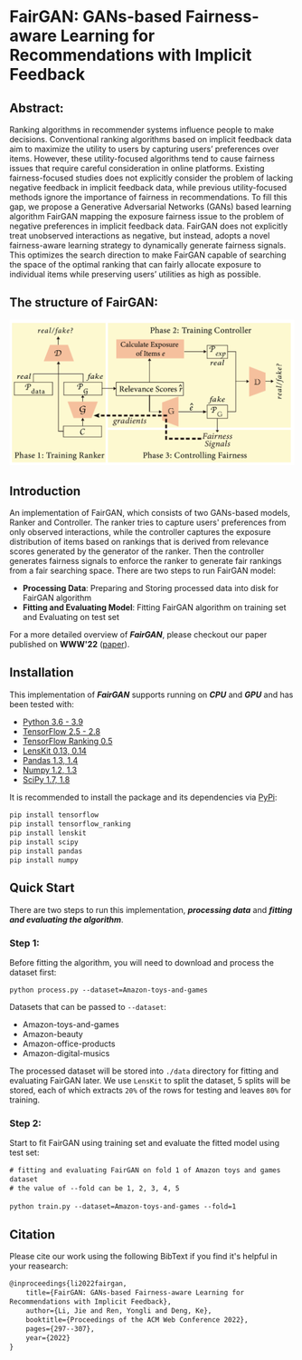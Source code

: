 # FairGAN: GANs-based Fairness-aware Learning for Recommendations with Implicit Feedback
## Abstract:
Ranking algorithms in recommender systems influence people to make decisions. Conventional ranking algorithms based on implicit feedback data aim to maximize the utility to users by capturing users’ preferences over items. However, these utility-focused algorithms tend to cause fairness issues that require careful consideration in online platforms. Existing fairness-focused studies does not explicitly consider the problem of lacking negative feedback in implicit feedback data, while previous utility-focused methods ignore the importance of fairness in recommendations. To fill this gap, we propose a Generative Adversarial Networks (GANs) based learning algorithm FairGAN mapping the exposure fairness issue to the problem of negative preferences in implicit feedback data. FairGAN does not explicitly treat unobserved interactions as negative, but instead, adopts a novel fairness-aware learning strategy to dynamically generate fairness signals. This optimizes the search direction to make FairGAN capable of searching the space of the optimal ranking that can fairly allocate exposure to individual items while preserving users’ utilities as high as possible.

## The structure of FairGAN:
![The structure of FairGAN](/assets/images/FairGAN.png "The structure of FairGAN")


## Introduction

An implementation of FairGAN, which consists of two GANs-based models, Ranker and Controller. The ranker tries to capture users' preferences from only observed interactions, while the controller captures the exposure distribution of items based on rankings that is derived from relevance scores generated by the generator of the ranker. Then the controller generates fairness signals to enforce the ranker to generate fair rankings from a fair searching space. There are two steps to run FairGAN model:

- **Processing Data**: Preparing and Storing processed data into disk for FairGAN algorithm
- **Fitting and Evaluating Model**: Fitting FairGAN algorithm on training set and Evaluating on test set

For a more detailed overview of ***FairGAN***, please checkout our paper published on **WWW'22** ([paper](https://dl.acm.org/doi/10.1145/3485447.3511958)).

## Installation

This implementation of ***FairGAN*** supports running on ***CPU*** and ***GPU*** and has been tested with:
- [Python 3.6 - 3.9](https://www.python.org/)
- [TensorFlow 2.5 - 2.8](https://www.tensorflow.org/)
- [TensorFlow Ranking 0.5](https://github.com/tensorflow/ranking#:~:text=README.md-,TensorFlow%20Ranking,%2C%20pairwise%2C%20and%20listwise%20losses.)
- [LensKit 0.13, 0.14](https://lenskit.org/)
- [Pandas 1.3, 1.4](https://pandas.pydata.org/)
- [Numpy 1.2, 1.3](https://numpy.org/)
- [SciPy 1.7, 1.8](https://scipy.org/)

It is recommended to install the package and its dependencies via [PyPi](https://pypi.org/):

    pip install tensorflow
    pip install tensorflow_ranking
    pip install lenskit
    pip install scipy
    pip install pandas
    pip install numpy 

## Quick Start
There are two steps to run this implementation, ***processing data*** and ***fitting and evaluating the algorithm***.

### **Step 1**:
Before fitting the algorithm, you will need to download and process the dataset first:

    python process.py --dataset=Amazon-toys-and-games

Datasets that can be passed to `--dataset`: 

- Amazon-toys-and-games 
- Amazon-beauty
- Amazon-office-products
- Amazon-digital-musics

The processed dataset will be stored into `./data` directory for fitting and evaluating FairGAN later. We use `LensKit` to split the dataset, 5 splits will be stored, each of which extracts `20%` of the rows for testing and leaves `80%` for training.

### **Step 2**:
Start to fit FairGAN using training set and evaluate the fitted model using test set:

    # fitting and evaluating FairGAN on fold 1 of Amazon toys and games dataset
    # the value of --fold can be 1, 2, 3, 4, 5

    python train.py --dataset=Amazon-toys-and-games --fold=1

## Citation

Please cite our work using the following BibText if you find it's helpful in your reasearch:

    @inproceedings{li2022fairgan,
        title={FairGAN: GANs-based Fairness-aware Learning for Recommendations with Implicit Feedback},
        author={Li, Jie and Ren, Yongli and Deng, Ke},
        booktitle={Proceedings of the ACM Web Conference 2022},
        pages={297--307},
        year={2022}
    }
